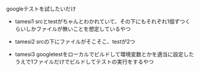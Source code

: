 googleテストを試したいだけ

* tamesi1
srcとtestがちゃんとわかれていて、その下にもそれぞれ1個ずつくらいしかファイルが無いことを想定しているやつ

* tamesi2
srcの下にファイルがそこそこ、testが2つ

* tamesi3
googletestをローカルでビルドして環境変数とかを適当に設定したうえで1ファイルだけでビルドしてテストの実行をするやつ